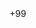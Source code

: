 <div class="flex mb-5">
    <Avatar src="/images/profile-picture-1.webp" stacked />
    <Avatar src="/images/profile-picture-2.webp" stacked />
    <Avatar src="/images/profile-picture-3.webp" stacked />
    <Avatar stacked />
    </div>
    <div class="flex">
    <Avatar src="/images/profile-picture-1.webp" stacked />
    <Avatar src="/images/profile-picture-2.webp" stacked />
    <Avatar src="/images/profile-picture-3.webp" stacked />
    <Avatar stacked href="/" class="bg-gray-700 text-white hover:bg-gray-600 text-sm">+99</Avatar>
</div>   